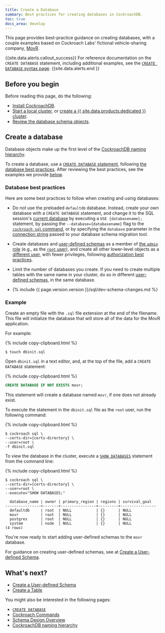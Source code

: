 ```yaml
---
title: Create a Database
summary: Best practices for creating databases in CockroachDB.
toc: true
docs_area: develop
---
```


This page provides best-practice guidance on creating databases, with a couple examples based on Cockroach Labs' fictional vehicle-sharing company, [MovR](movr.html).

{{site.data.alerts.callout_success}}
For reference documentation on the `CREATE DATABASE` statement, including additional examples, see the [`CREATE DATABASE` syntax page](create-database.html).
{{site.data.alerts.end }}

## Before you begin

Before reading this page, do the following:

- [Install CockroachDB](install-cockroachdb.html).
- [Start a local cluster](secure-a-cluster.html), or [create a {{ site.data.products.dedicated }} cluster](../cockroachcloud/create-your-cluster.html).
- [Review the database schema objects](schema-design-overview.html).

## Create a database

Database objects make up the first level of the [CockroachDB naming hierarchy](sql-name-resolution.html#naming-hierarchy).

To create a database, use a [`CREATE DATABASE` statement](create-database.html), following [the database best practices](#database-best-practices). After reviewing the best practices, see the examples we provide [below](#example).

### Database best practices

Here are some best practices to follow when creating and using databases:

- Do not use the preloaded `defaultdb` database. Instead, create your own database with a `CREATE DATABASE` statement, and change it to the SQL session's [current database](sql-name-resolution.html#current-database) by executing a `USE {databasename};` statement, by passing the `--database={databasename}` flag to the [`cockroach sql` command](cockroach-sql.html#general), or by specifying the `database` parameter in the [connection string](connection-parameters.html#connect-using-a-url) passed to your database schema migration tool.

- Create databases and [user-defined schemas](schema-design-schema.html) as a member of [the `admin` role](authorization.html#admin-role) (e.g., as the [`root` user](authorization.html#root-user)), and create all other lower-level objects as a [different user](schema-design-overview.html#control-access-to-objects), with fewer privileges, following [authorization best practices](authorization.html#authorization-best-practices).

- Limit the number of databases you create. If you need to create multiple tables with the same name in your cluster, do so in different [user-defined schemas](schema-design-schema.html), in the same database.

- {% include {{ page.version.version }}/sql/dev-schema-changes.md %}

### Example

Create an empty file with the `.sql` file extension at the end of the filename. This file will initialize the database that will store all of the data for the MovR application.

For example:

{% include copy-clipboard.html %}
~~~ shell
$ touch dbinit.sql
~~~

Open `dbinit.sql` in a text editor, and, at the top of the file, add a `CREATE DATABASE` statement:

{% include copy-clipboard.html %}
~~~ sql
CREATE DATABASE IF NOT EXISTS movr;
~~~

This statement will create a database named `movr`, if one does not already exist.

To execute the statement in the `dbinit.sql` file as the `root` user, run the following command:

{% include copy-clipboard.html %}
~~~ shell
$ cockroach sql \
--certs-dir={certs-directory} \
--user=root \
-f dbinit.sql
~~~

To view the database in the cluster, execute a [`SHOW DATABASES`](show-databases.html) statement from the command line:

{% include copy-clipboard.html %}
~~~ shell
$ cockroach sql \
--certs-dir={certs-directory} \
--user=root \
--execute="SHOW DATABASES;"
~~~

~~~
  database_name | owner | primary_region | regions | survival_goal
----------------+-------+----------------+---------+----------------
  defaultdb     | root  | NULL           | {}      | NULL
  movr          | root  | NULL           | {}      | NULL
  postgres      | root  | NULL           | {}      | NULL
  system        | node  | NULL           | {}      | NULL
(4 rows)
~~~

You're now ready to start adding user-defined schemas to the `movr` database.

For guidance on creating user-defined schemas, see at [Create a User-defined Schema](schema-design-schema.html).

## What's next?

- [Create a User-defined Schema](schema-design-schema.html)
- [Create a Table](schema-design-table.html)

You might also be interested in the following pages:

- [`CREATE DATABASE`](create-database.html)
- [Cockroach Commands](cockroach-commands.html)
- [Schema Design Overview](schema-design-overview.html)
- [CockroachDB naming hierarchy](sql-name-resolution.html#naming-hierarchy)
